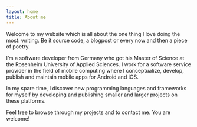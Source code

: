 ```yaml
---
layout: home
title: About me
---
```


Welcome to my website which is all about the one thing I love doing the most: writing. Be it source code, a blogpost or every now and then a piece of poetry.

I’m a software developer from Germany who got his Master of Science at the Rosenheim University of Applied Sciences. I work for a software service provider in the field of mobile computing where I conceptualize, develop, publish and maintain mobile apps for Android and iOS.

In my spare time, I discover new programming languages and frameworks for myself by developing and publishing smaller and larger projects on these platforms.

Feel free to browse through my projects and to contact me. You are welcome!
